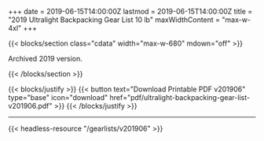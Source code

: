 +++
date = 2019-06-15T14:00:00Z
lastmod = 2019-06-15T14:00:00Z
title = "2019 Ultralight Backpacking Gear List 10 lb"
maxWidthContent = "max-w-4xl"
+++

{{< blocks/section class="cdata" width="max-w-680" mdown="off" >}}
<p class="lead">Archived 2019 version.</p>
{{< /blocks/section >}}

{{< blocks/justify >}}
{{< button text="Download Printable PDF v201906" type="base" icon="download" href="pdf/ultralight-backpacking-gear-list-v201906.pdf" >}}
{{< /blocks/justify >}}

* * *

{{< headless-resource "/gearlists/v201906" >}}
